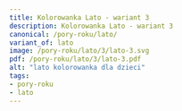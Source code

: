 ```yaml
---
title: Kolorowanka Lato - wariant 3
description: Kolorowanka Lato - wariant 3
canonical: /pory-roku/lato/
variant_of: lato
image: /pory-roku/lato/3/lato-3.svg
pdf: /pory-roku/lato/3/lato-3.pdf
alt: "lato kolorowanka dla dzieci"
tags:
- pory-roku
- lato
---
```


